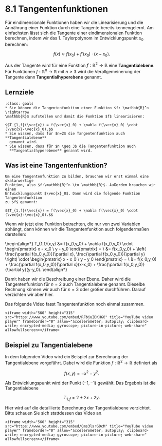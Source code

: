 # 8.1 Tangentenfunktionen

Für eindimensionale Funktionen haben wir die Linearisierung und die Annährung
einer Funktion durch eine Tangente bereits kennengelernt. Am einfachsten lässt
sich die Tangente einer eindimensionalen Funktion berechnen, indem wir das 1.
Taylorpolynom im Entwicklungspunkt $x_0$ berechnen:

$$f(x) \approx f(x_0) + f'(x_0)\cdot (x-x_0).$$

Aus der Tangente wird für eine Funktion $f: \mathbb{R}^2 \rightarrow \mathbb{R}$
eine **Tangentialebene**. Für Funktionen $f: \mathbb{R}^n \rightarrow
\mathbb{R}$ mit $n \geq 3$ wird die Verallgemeinerung der Tangente dann
**Tangentialhyperebene** genannt.

## Lernziele

```{admonition} Lernziele
:class: goals
* Sie können die Tangentenfunktion einer Funktion $f: \mathbb{R}^n \rightarrow
\mathbb{R}$ aufstellen und damit die Funktion $f$ linearisieren:

$$T_{1,f}(\vec{x}) = f(\vec{x}_0) + \nabla f(\vec{x}_0) \cdot (\vec{x}-\vec{x}_0).$$
* Sie wissen, dass für $n=2$ die Tangentenfunktion auch **Tangentialebene**
  genannt wird. 
* Sie wissen, dass für $n \geq 3$ die Tangentenfunktion auch
  **Tangentialhyperebene** genannt wird.
```

## Was ist eine Tangentenfunktion?

```{admonition} Was ist ... eine Tangentenfunktion?
Um eine Tangentenfunktion zu bilden, brauchen wir erst einmal eine skalarwertige
Funktion, also $f:\mathbb{R}^n \to \mathbb{R}$. Außerdem brauchen wir einen
Entwicklungspunkt $\vec{x}_0$. Dann wird die folgende Funktion Tangentenfunktion
zu $f$ genannt:

$$T_{1,f}(\vec{x}) = f(\vec{x}_0) + \nabla f(\vec{x}_0) \cdot
(\vec{x}-\vec{x}_0).$$
```

Wenn wir jetzt eine Funktion betrachten, die nur von zwei Variablen abhängt,
dann können wir die Tangentenfunktion auch folgendermaßen darstellen:

\begin{align*}
T_{1,f}(x,y)
&= f(x_0,y_0) + \nabla f(x_0,y_0) \cdot
    \begin{pmatrix} x - x_0 \\ y - y_0 \end{pmatrix} = \\
&= f(x_0,y_0) + \left( \frac{\partial f(x_0,y_0)}{\partial x},
    \frac{\partial f(x_0,y_0)}{\partial y} \right) \cdot \begin{pmatrix} x - x_0 \\ y - y_0 \end{pmatrix} = \\
&= f(x_0,y_0) + \frac{\partial f(x_0,y_0)}{\partial x}(x-x_0) +
    \frac{\partial f(x_0,y_0)}{\partial y}(y-y_0).
\end{align*}

Damit haben wir die Beschreibung einer Ebene. Daher wird die Tangentenfunktion
für $n=2$ auch Tangentialebene genannt. Dieselbe Rechnung können wir auch für
$n=3$ oder größer durchführen. Darauf verzichten wir aber hier.

Das folgende Video fasst Tangentenfunktion noch einmal zusammen.

```{dropdown} Video zu "Tangentenfunktion" von Mathematische Methoden
<iframe width="560" height="315" src="https://www.youtube.com/embed/RFbjuIDKHG0" title="YouTube video player" frameborder="0" allow="accelerometer; autoplay; clipboard-write; encrypted-media; gyroscope; picture-in-picture; web-share" allowfullscreen></iframe>
```

## Beispiel zu Tangentialebene

In dem folgenden Video wird ein Beispiel zur Berechnung der Tangentialebene
vorgeführt. Dabei wird die Funktion $f:\mathbb{R}^2\to\mathbb{R}$ definiert als

$$f(x,y) = -x^2 - y^2.$$

Als Entwicklungspunkt wird der Punkt $(-1,-1)$ gewählt. Das Ergebnis ist die
Tangentialebene

$$T_{1,f} = 2 + 2x + 2y.$$

Hier wird auf die detaillierte Berechnung der Tangentialebene verzichtet. Bitte
schauen Sie sich stattdessen das Video an.

```{dropdown} Video zu "Beispiel Tangentenfunktion" von Mathematische Methoden
<iframe width="560" height="315" src="https://www.youtube.com/embed/Cms3lsrG0cM" title="YouTube video player" frameborder="0" allow="accelerometer; autoplay; clipboard-write; encrypted-media; gyroscope; picture-in-picture; web-share" allowfullscreen></iframe>
```
